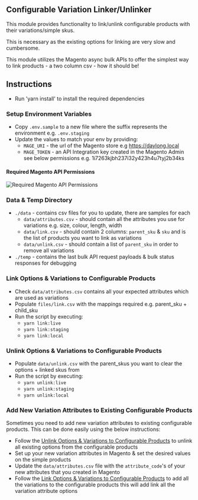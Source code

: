 ## Configurable Variation Linker/Unlinker
This module provides functionality to link/unlink configurable products with their variations/simple skus. 

This is necessary as the existing options for linking are very slow and cumbersome. 

This module utilizes the Magento async bulk APIs to offer the simplest way to link products - a two column csv - how it should be!

## Instructions
- Run 'yarn install' to install the required dependencies

### Setup Environment Variables
- Copy `.env.sample` to a new file where the suffix represents the environment e.g. `.env.staging`
- Update the values to match your env by providing:
  - `MAGE_URI` - the url of the Magento store e.g https://daylong.local
  - `MAGE_TOKEN` - an API Integration key created in the Magento Admin see below permissions e.g. 1i7263kjbh237i32y423h4u7tyj2b34ks

#### Required Magento API Permissions
![Required Magento API Permissions](https://user-images.githubusercontent.com/1761171/148114088-668f7ecd-5418-4b99-aaba-94f31b8416dd.png)

### Data & Temp Directory
- `./data` - contains csv files for you to update, there are samples for each
  - `data/attributes.csv` - should contain all the attributes you use for variations e.g. size, colour, length, width
  - `data/link.csv` - should contain 2 columns: `parent_sku` & `sku` and is the list of products you want to link as variations
  - `data/unlink.csv` - should contain a list of `parent_sku` in order to remove all variations
- `./temp` - contains the last bulk API request payloads & bulk status responses for debugging

### Link Options & Variations to Configurable Products
- Check `data/attributes.csv` contains all your expected attributes which are used as variations
- Populate `files/link.csv` with the mappings required e.g. parent_sku + child_sku
- Run the script by executing:
    - `yarn link:live`
    - `yarn link:staging`
    - `yarn link:local`

### Unlink Options & Variations to Configurable Products
- Populate `data/unlink.csv` with the parent_skus you want to clear the options + linked skus from
- Run the script by executing:
  - `yarn unlink:live`
  - `yarn unlink:staging`
  - `yarn unlink:local`

### Add New Variation Attributes to Existing Configurable Products
Sometimes you need to add new variation attributes to existing configurable products. This can be done easily using the below instructions:
- Follow the [Unlink Options & Variations to Configurable Products](#unlink-options-&-variations-to-configurable-products) to unlink all existing options from the configurable products
- Set up your new variation attributes in Magento & set the desired values on the simple products
- Update the `data/attributes.csv` file with the `attribute_code`'s of your new attributes that you created in Magento
- Follow the [Link Options & Variations to Configurable Products](#link-options-&-variations-to-configurable-products) to add all the variations to the configurable products this will add link all the variation attribute options
